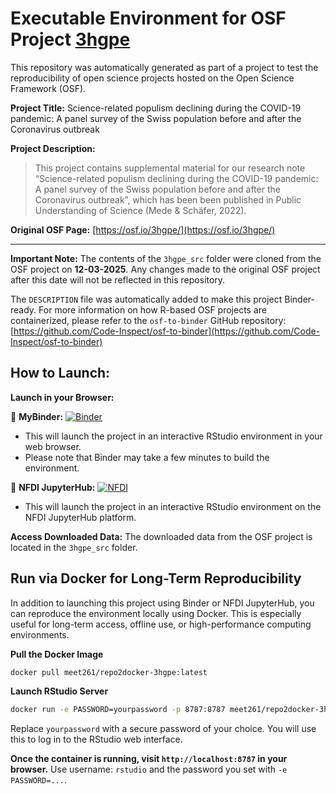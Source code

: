 # Executable Environment for OSF Project [3hgpe](https://osf.io/3hgpe/)

This repository was automatically generated as part of a project to test the reproducibility of open science projects hosted on the Open Science Framework (OSF).

**Project Title:** Science-related populism declining during the COVID-19 pandemic: A panel survey of the Swiss population before and after the Coronavirus outbreak

**Project Description:**
> This project contains supplemental material for our research note “Science-related populism declining during the COVID-19 pandemic: A panel survey of the Swiss population before and after the Coronavirus outbreak”, which has been been published in Public Understanding of Science (Mede &amp; Schäfer, 2022).

**Original OSF Page:** [https://osf.io/3hgpe/](https://osf.io/3hgpe/)

---

**Important Note:** The contents of the `3hgpe_src` folder were cloned from the OSF project on **12-03-2025**. Any changes made to the original OSF project after this date will not be reflected in this repository.

The `DESCRIPTION` file was automatically added to make this project Binder-ready. For more information on how R-based OSF projects are containerized, please refer to the `osf-to-binder` GitHub repository: [https://github.com/Code-Inspect/osf-to-binder](https://github.com/Code-Inspect/osf-to-binder)

## How to Launch:

**Launch in your Browser:**

🚀 **MyBinder:** [![Binder](https://mybinder.org/badge_logo.svg)](https://mybinder.org/v2/gh/code-inspect-binder/osf_3hgpe/HEAD?urlpath=rstudio)

   * This will launch the project in an interactive RStudio environment in your web browser.
   * Please note that Binder may take a few minutes to build the environment.

🚀 **NFDI JupyterHub:** [![NFDI](https://nfdi-jupyter.de/images/nfdi_badge.svg)](https://hub.nfdi-jupyter.de/r2d/gh/code-inspect-binder/osf_3hgpe/HEAD?urlpath=rstudio)

   * This will launch the project in an interactive RStudio environment on the NFDI JupyterHub platform.

**Access Downloaded Data:**
The downloaded data from the OSF project is located in the `3hgpe_src` folder.

## Run via Docker for Long-Term Reproducibility

In addition to launching this project using Binder or NFDI JupyterHub, you can reproduce the environment locally using Docker. This is especially useful for long-term access, offline use, or high-performance computing environments.

**Pull the Docker Image**

```bash
docker pull meet261/repo2docker-3hgpe:latest
```

**Launch RStudio Server**

```bash
docker run -e PASSWORD=yourpassword -p 8787:8787 meet261/repo2docker-3hgpe
```
Replace `yourpassword` with a secure password of your choice. You will use this to log in to the RStudio web interface.

**Once the container is running, visit `http://localhost:8787` in your browser.**
Use username: `rstudio` and the password you set with `-e PASSWORD=...`.
